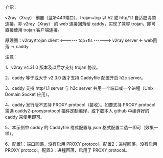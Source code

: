 介绍：

v2ray（Xray） 前置（监听443端口），trojan+tcp 以 h2 或 http/1.1 自适应协商连接，非 v2ray（Xray） 的 web 连接回落给 caddy，实现了兼容 trojan，即可直接使用 trojan 客户端连接。

原理图：v2ray\trojan client <------ tcp+tls ------> v2ray server <- web回落 -> caddy

注意：

1、v2ray v4.31.0 版本及以后才支持 trojan 协议。

2、caddy 等于或大于 v2.3.0 版才支持 Caddyfile 配置开启 h2c server。

3、caddy 支持 http/1.1 server 与 h2c server 共用一个端口或一个进程（Unix Domain Socket 应用）。

4、caddy 发行版不支持 PROXY protocol（接收）。如要支持 PROXY protocol 需选 caddy2-proxyprotocol 插件定制编译，或下载本人 github 中编译好的 caddy 来使用即可。

5、本示例中 caddy 的 Caddyfile 格式配置与 json 格式配置二选一即可（效果一样）。

6、配置1：端口回落，没有启用 PROXY protocol。配置2：进程回落，没有启用 PROXY protocol。配置3：进程回落，启用了 PROXY protocol。
